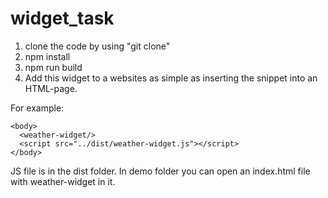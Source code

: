# widget_task
1) clone the code by using "git clone" 
2) npm install
3) npm run build
4) Add this widget to a websites as simple as inserting the snippet into an HTML-page.

For example:
```
<body>
  <weather-widget/>
  <script src="../dist/weather-widget.js"></script>
</body>
```
JS file is in the dist folder.
In demo folder you can open an index.html file with weather-widget in it.
